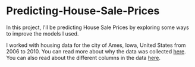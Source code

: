 # Predicting-House-Sale-Prices
In this project, I'll be predicting House Sale Prices by exploring some ways to improve the models I used.

I worked with housing data for the city of Ames, Iowa, United States from 2006 to 2010. 
You can read more about why the data was collected [here](https://www.tandfonline.com/doi/abs/10.1080/10691898.2011.11889627). You can also read about the different columns in the data [here](https://s3.amazonaws.com/dq-content/307/data_description.txt).
